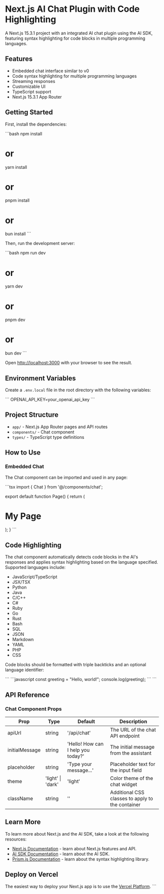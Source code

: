 # Next.js AI Chat Plugin with Code Highlighting

A Next.js 15.3.1 project with an integrated AI chat plugin using the AI SDK, featuring syntax highlighting for code blocks in multiple programming languages.

## Features

- Embedded chat interface similar to v0
- Code syntax highlighting for multiple programming languages
- Streaming responses
- Customizable UI
- TypeScript support
- Next.js 15.3.1 App Router

## Getting Started

First, install the dependencies:

\`\`\`bash
npm install
# or
yarn install
# or
pnpm install
# or
bun install
\`\`\`

Then, run the development server:

\`\`\`bash
npm run dev
# or
yarn dev
# or
pnpm dev
# or
bun dev
\`\`\`

Open [http://localhost:3000](http://localhost:3000) with your browser to see the result.

## Environment Variables

Create a `.env.local` file in the root directory with the following variables:

\`\`\`
OPENAI_API_KEY=your_openai_api_key
\`\`\`

## Project Structure

- `app/` - Next.js App Router pages and API routes
- `components/` - Chat component
- `types/` - TypeScript type definitions

## How to Use

### Embedded Chat

The Chat component can be imported and used in any page:

\`\`\`tsx
import { Chat } from '@/components/chat';

export default function Page() {
  return (
    <div>
      <h1>My Page</h1>
      <Chat 
        apiUrl="/api/chat"
        initialMessage="Hello! How can I help you today?"
        theme="light"
      />
    </div>
  );
}
\`\`\`

## Code Highlighting

The chat component automatically detects code blocks in the AI's responses and applies syntax highlighting based on the language specified. Supported languages include:

- JavaScript/TypeScript
- JSX/TSX
- Python
- Java
- C/C++
- C#
- Ruby
- Go
- Rust
- Bash
- SQL
- JSON
- Markdown
- YAML
- PHP
- CSS

Code blocks should be formatted with triple backticks and an optional language identifier:

\`\`\`
\`\`\`javascript
const greeting = "Hello, world!";
console.log(greeting);
\`\`\`
\`\`\`

## API Reference

### Chat Component Props

| Prop | Type | Default | Description |
|------|------|---------|-------------|
| apiUrl | string | '/api/chat' | The URL of the chat API endpoint |
| initialMessage | string | 'Hello! How can I help you today?' | The initial message from the assistant |
| placeholder | string | 'Type your message...' | Placeholder text for the input field |
| theme | 'light' \| 'dark' | 'light' | Color theme of the chat widget |
| className | string | '' | Additional CSS classes to apply to the container |

## Learn More

To learn more about Next.js and the AI SDK, take a look at the following resources:

- [Next.js Documentation](https://nextjs.org/docs) - learn about Next.js features and API.
- [AI SDK Documentation](https://sdk.vercel.ai/) - learn about the AI SDK.
- [Prism.js Documentation](https://prismjs.com/) - learn about the syntax highlighting library.

## Deploy on Vercel

The easiest way to deploy your Next.js app is to use the [Vercel Platform](https://vercel.com/new).
\`\`\`
